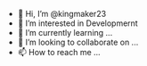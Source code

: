 - 👋 Hi, I’m @kingmaker23
- 👀 I’m interested in Developmernt
- 🌱 I’m currently learning ...
- 💞️ I’m looking to collaborate on ...
- 📫 How to reach me ...

<!---
kingmaker23/kingmaker23 is a ✨ special ✨ repository because its `README.md` (this file) appears on your GitHub profile.
You can click the Preview link to take a look at your changes.
--->
